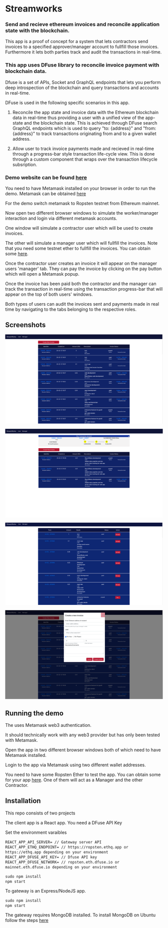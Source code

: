# Streamworks

### Send and recieve ethereum invoices and reconcile application state with the blockchain.
This app is a proof of concept for a system that lets contractors send invoices to a specified approver/manager account to fullfill those invoices.
Furthermore it lets both parties track and audit the transactions in real-time.

### This app uses DFuse library to reconcile invoice payment with blockchain data.
Dfuse is a set of APIs, Socket and GraphQL endpoints that lets you perform deep introspection of the blockchain and query transactions and accounts in real-time.

DFuse is used in the following specific scenarios in this app.

1. Reconcile the app state and invoice data with the Ethereum blockchain data in real-time thus providing a user with a unified view of the app-state and the blockchain state.
This is achieved through DFuse search GraphQL endpoints which is used to query "to: {address}" and "from: {address}" to track transactions originating from and to a given wallet address.

2. Allow user to track invoice payments made and recieved in real-time through a progress-bar style transaction life-cycle view. This is done through a custom component that wraps over the transaction lifecycle subsription.


### Demo website can be found [here](http://streamworks-ethereum.s3-website-us-west-2.amazonaws.com/)

You need to have Metamask installed on your browser in order to run the demo. Metamask can be obtained [here](https://metamask.io/)

For the demo switch metamask to Ropsten testnet from Ethereum mainnet.

Now open two different browser windows to simulate the worker/manager interaction and login via different metamask accounts.

One window will simulate a contractor user which will be used to create invoices.

The other will simulate a manager user which will fullfill the invoices. Note that you need some testnet ether to fullfill the invoices. You can obtain some [here](https://faucet.ropsten.be/).

Once the contractor user creates an invoice it will appear on the manager users 'manager' tab. They can pay the invoice by clicking on the pay button which will open a Metamask popup. 

Once the invoice has been paid both the contractor and the manager can track the transaction in real-time using the transaction progress-bar that will appear on the top of both users' windows.

Both types of users can audit the invoices sent and payments made in real time by navigating to the tabs belonging to the respective roles.

## Screenshots

![Create and list invoices](https://github.com/KashmereLabs/Streamworks/blob/master/screenshots/create_list_sent_invoices.png "Create and list invoices")

![Create and list invoices](https://github.com/KashmereLabs/Streamworks/blob/master/screenshots/pending_txn_lifecycle.png "Create and list invoices")

![Create and list invoices](https://github.com/KashmereLabs/Streamworks/blob/master/screenshots/manager_view_pay_invoice.png "Create and list invoices")

![Create and list invoices](https://github.com/KashmereLabs/Streamworks/blob/master/screenshots/create_new_invoice.png "Create and list invoices")


## Running the demo
The uses Metamask web3 authentication.

It should technically work with any web3 provider but has only been tested with Metamask.

Open the app in two different browser windows both of which need to have Metamask installed.

Login to the app via Metamask using two different wallet addresses.

You need to have some Ropsten Ether to test the app. You can obtain some for your app [here](https://faucet.ropsten.be/).
One of them will act as a Manager and the other Contractor.

## Installation
This repo consists of two projects

The client app is a React app.
You need a DFuse API Key

Set the environment varaibles
```
REACT_APP_API_SERVER= // Gateway server API
REACT_APP_ETHQ_ENDPOINT= // https://ropsten.ethq.app or https://ethq.app depending on your environment
REACT_APP_DFUSE_API_KEY= // Dfuse API key
REACT_APP_DFUSE_NETWORK= // ropsten.eth.dfuse.io or mainnet.eth.dfuse.io depending on your environment
```



```
sudo npm install
npm start
```


To gateway is an Express/NodeJS app.
```
sudo npm install
npm start
```

The gateway requires MongoDB installed.
To install MongoDB on Ubuntu follow the steps [here](https://docs.mongodb.com/manual/tutorial/install-mongodb-on-ubuntu/)


